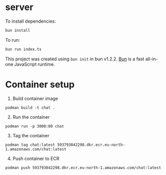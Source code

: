 # server

To install dependencies:

```bash
bun install
```

To run:

```bash
bun run index.ts
```

This project was created using `bun init` in bun v1.2.2. [Bun](https://bun.sh) is a fast all-in-one JavaScript runtime.


# Container setup 
1. Build container image 
  ```
  podman build -t chat .
  ```
2. Run the container 
```
podman run -p 3000:80 chat
```

3. Tag the container 
```
podman tag chat:latest 593793042298.dkr.ecr.eu-north-1.amazonaws.com/chat:latest
```
4. Push container to ECR 
```
podman push 593793042298.dkr.ecr.eu-north-1.amazonaws.com/chat:latest
```
